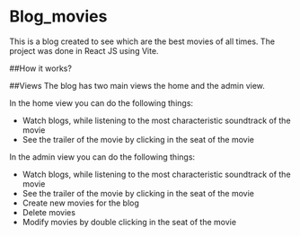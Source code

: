 # Blog_movies

This is a blog created to see which are the best movies of all times. The project was done in React JS using Vite. 

##How it works?


##Views
The blog has two main views the home and the admin view.

In the home view you can do the following things:
- Watch blogs, while listening to the most characteristic soundtrack of the movie
- See the trailer of the movie by clicking in the seat of the movie

In the admin view you can do the following things:
- Watch blogs, while listening to the most characteristic soundtrack of the movie
- See the trailer of the movie by clicking in the seat of the movie
- Create new movies for the blog
- Delete movies
- Modify movies by double clicking in the seat of the movie
